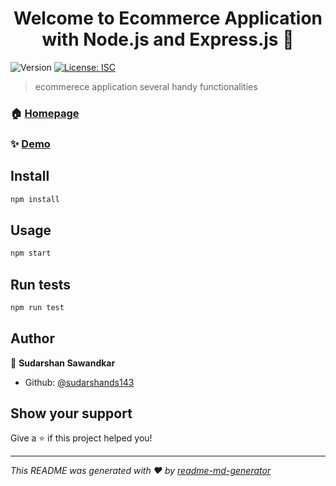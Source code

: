 <h1 align="center">Welcome to Ecommerce Application with Node.js and Express.js 👋</h1>
<p>
  <img alt="Version" src="https://img.shields.io/badge/version-1.0.0-blue.svg?cacheSeconds=2592000" />
  <a href="#" target="_blank">
    <img alt="License: ISC" src="https://img.shields.io/badge/License-ISC-yellow.svg" />
  </a>
</p>

> ecommerece application several handy functionalities

### 🏠 [Homepage](/home)

### ✨ [Demo](/home)

## Install

```sh
npm install 
```

## Usage

```sh
npm start
```

## Run tests

```sh
npm run test
```

## Author

👤 **Sudarshan Sawandkar**

* Github: [@sudarshands143](https://github.com/sudarshands143)

## Show your support

Give a ⭐️ if this project helped you!

***
_This README was generated with ❤️ by [readme-md-generator](https://github.com/kefranabg/readme-md-generator)_